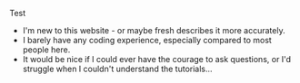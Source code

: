 Test
- I'm new to this website - or maybe fresh describes it more accurately.
- I barely have any coding experience, especially compared to most people here.
- It would be nice if I could ever have the courage to ask questions, or I'd struggle when I couldn't understand the tutorials...


<!---
Kyte-tSC/Kyte-tSC is a ✨ special ✨ repository because its `README.md` (this file) appears on your GitHub profile.
You can click the Preview link to take a look at your changes.
--->
